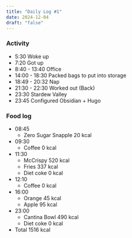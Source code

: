 ```yaml
---
title: "Daily Log #1"
date: 2024-12-04
draft: "false"
---
```

### Activity
- 5:30 Woke up
- 7:20 Got up
- 8:40 - 13:40 Office
- 14:00 - 18:30 Packed bags to put into storage
- 18:49 - 20:32 Nap
- 21:30 - 22:30 Worked out (Back)
- 23:30 Stardew Valley
- 23:45 Configured Obsidian + Hugo
### Food log
- 08:45 
	- Zero Sugar Snapple 20 kcal
- 09:30 
	- Coffee 0 kcal
- 11:30 
	- McCrispy 520 kcal
	- Fries 337 kcal
	- Diet coke 0 kcal
- 12:10 
	- Coffee 0 kcal
- 16:00 
	- Orange 45 kcal
	- Apple 95 kcal
- 23:00 
	- Cantina Bowl 490 kcal
	- Diet coke 0 kcal
- Total 1516 kcal
